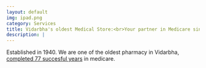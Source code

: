 ```yaml
---
layout: default
img: ipad.png
category: Services
title: Vidarbha's oldest Medical Store:<br>Your partner in Medicare since 77 years (and counting)
description: |
---
```

  Established in 1940. We are one of the oldest pharmacy in Vidarbha, [completed 77 succesful years](http://mukundrai.com/platinum-jubilee) in medicare. 